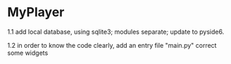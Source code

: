 # MyPlayer

1.1 add local database, using sqlite3;
    modules separate;
    update to pyside6.
    
1.2 in order to know the code clearly, add an entry file "main.py"
    correct some widgets
    
